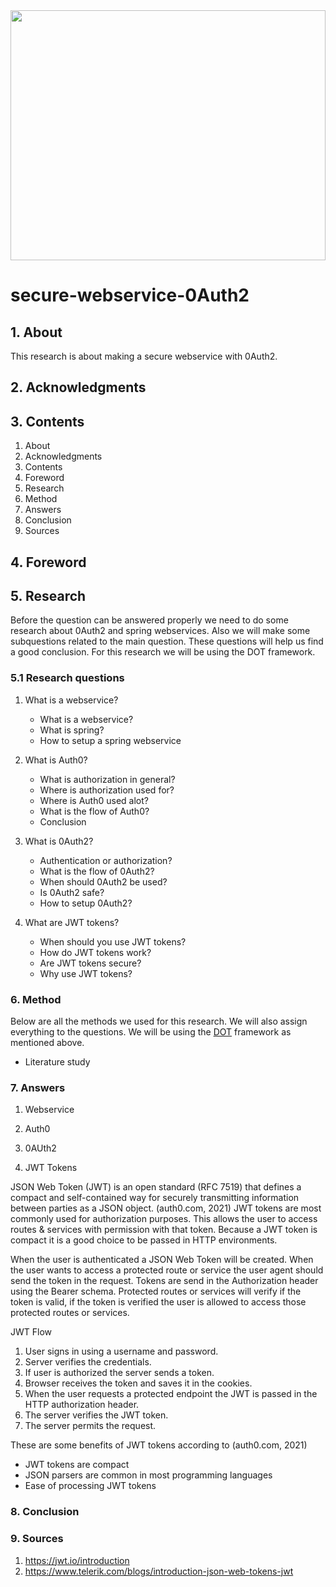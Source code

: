<img src="https://resources.yubico.com/53ZDUYE6/as/ft842hgc6brp7x4m4fk9s63/Auth0.gif" width="100%" height="400px"/>

# secure-webservice-0Auth2

## 1. About
This research is about making a secure webservice with 0Auth2.  

## 2. Acknowledgments

## 3. Contents

1. About
2. Acknowledgments
3. Contents
4. Foreword
5. Research
6. Method
7. Answers
8. Conclusion
9. Sources

## 4. Foreword

## 5. Research
Before the question can be answered properly we need to do some research about 0Auth2 and spring webservices. Also we will make some subquestions related to the main question. These questions will help us find a good conclusion. For this research we will be using the DOT framework.

### 5.1 Research questions


1. What is a webservice?  
   - What is a webservice?
   - What is spring?
   - How to setup a spring webservice

2. What is Auth0?
   - What is authorization in general?
   - Where is authorization used for?
   - Where is Auth0 used alot?
   - What is the flow of Auth0?
   - Conclusion

3. What is 0Auth2?
   - Authentication or authorization?
   - What is the flow of 0Auth2?
   - When should 0Auth2 be used?
   - Is 0Auth2 safe?
   - How to setup 0Auth2?
   
4. What are JWT tokens?
   - When should you use JWT tokens?
   - How do JWT tokens work?
   - Are JWT tokens secure?
   - Why use JWT tokens?
   

### 6. Method

Below are all the methods we used for this research. We will also assign everything to the questions. We will be using the <a href="https://ictresearchmethods.nl/Methods">DOT</a> framework as mentioned above.

- Literature study

### 7. Answers

1. Webservice

2. Auth0

3. 0AUth2

4. JWT Tokens

JSON Web Token (JWT) is an open standard (RFC 7519) that defines a compact and self-contained way for securely transmitting information between parties as a JSON object. (auth0.com, 2021)
JWT tokens are most commonly used for authorization purposes. This allows the user to access routes & services with permission with that token. Because a JWT token is compact it is a good choice to be passed in HTTP environments. 

When the user is authenticated a JSON Web Token will be created. When the user wants to access a protected route or service the user agent should send the token in the request. Tokens are send in the Authorization header using the Bearer schema. Protected routes or services will verify if the token is valid, if the token is verified the user is allowed to access those protected routes or services. 

JWT Flow
1. User signs in using a username and password.
2. Server verifies the credentials.
3. If user is authorized the server sends a token.
4. Browser receives the token and saves it in the cookies.
5. When the user requests a protected endpoint the JWT is passed in the HTTP authorization header.
6. The server verifies the JWT token.
7. The server permits the request.

These are some benefits of JWT tokens according to (auth0.com, 2021)
- JWT tokens are compact
- JSON parsers are common in most programming languages
- Ease of processing JWT tokens

### 8. Conclusion

### 9. Sources

1. https://jwt.io/introduction
2. https://www.telerik.com/blogs/introduction-json-web-tokens-jwt
